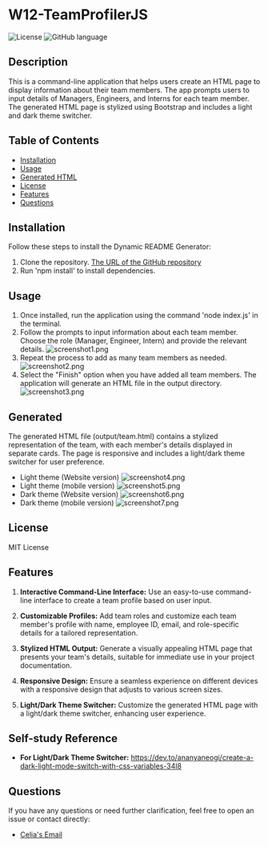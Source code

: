 # W12-TeamProfilerJS

![License](https://img.shields.io/badge/license-MIT-green)
![GitHub language](https://img.shields.io/github/languages/top/celia103/W12-TeamProfilerJS)

## Description

This is a command-line application that helps users create an HTML page to display information about their team members. The app prompts users to input details of Managers, Engineers, and Interns for each team member. The generated HTML page is stylized using Bootstrap and includes a light and dark theme switcher.

## Table of Contents

- [Installation](#installation)
- [Usage](#usage)
- [Generated HTML](#generated)
- [License](#license)
- [Features](#features)
- [Questions](#questions)

## Installation

Follow these steps to install the Dynamic README Generator:

1. Clone the repository.
   <a href="https://github.com/celia103/W12-TeamProfilerJS" target="_blank">The URL of the GitHub repository</a>
2. Run 'npm install' to install dependencies.

## Usage

1. Once installed, run the application using the command 'node index.js' in the terminal.
2. Follow the prompts to input information about each team member. Choose the role (Manager, Engineer, Intern) and provide the relevant details.
   ![screenshot1.png](./screencaptures/W12-TeamProfilerJS-capture1.png)
3. Repeat the process to add as many team members as needed.
   ![screenshot2.png](./screencaptures/W12-TeamProfilerJS-capture2.png)
4. Select the "Finish" option when you have added all team members. The application will generate an HTML file in the output directory.
   ![screenshot3.png](./screencaptures/W12-TeamProfilerJS-capture3.png)

## Generated

The generated HTML file (output/team.html) contains a stylized representation of the team, with each member's details displayed in separate cards. The page is responsive and includes a light/dark theme switcher for user preference.

- Light theme (Website version)
  ![screenshot4.png](./screencaptures/W12-TeamProfilerJS-capture4.png)
- Light theme (mobile version)
  ![screenshot5.png](./screencaptures/W12-TeamProfilerJS-capture5.png)
- Dark theme (Website version)
  ![screenshot6.png](./screencaptures/W12-TeamProfilerJS-capture6.png)
- Dark theme (mobile version)
  ![screenshot7.png](./screencaptures/W12-TeamProfilerJS-capture7.png)

## License

MIT License

## Features

1. **Interactive Command-Line Interface:** Use an easy-to-use command-line interface to create a team profile based on user input.

2. **Customizable Profiles:** Add team roles and customize each team member's profile with name, employee ID, email, and role-specific details for a tailored representation.

3. **Stylized HTML Output:** Generate a visually appealing HTML page that presents your team's details, suitable for immediate use in your project documentation.

4. **Responsive Design:** Ensure a seamless experience on different devices with a responsive design that adjusts to various screen sizes.

5. **Light/Dark Theme Switcher:** Customize the generated HTML page with a light/dark theme switcher, enhancing user experience.

## Self-study Reference

- **For Light/Dark Theme Switcher:**
  <a href=" https://dev.to/ananyaneogi/create-a-dark-light-mode-switch-with-css-variables-34l8
  " target="_blank"> https://dev.to/ananyaneogi/create-a-dark-light-mode-switch-with-css-variables-34l8
  </a>

## Questions

If you have any questions or need further clarification, feel free to open an issue or contact directly:

- <a href="mailto:celiayych@gmail.com" target="_blank">Celia's Email</a>
